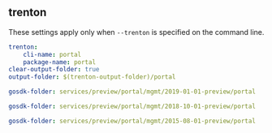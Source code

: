 
## trenton

These settings apply only when `--trenton` is specified on the command line.

``` yaml $(trenton)
trenton:
    cli-name: portal
    package-name: portal
clear-output-folder: true
output-folder: $(trenton-output-folder)/portal
```

```yaml $(tag) == 'package-2019-01-01-preview' && $(trenton)
gosdk-folder: services/preview/portal/mgmt/2019-01-01-preview/portal
```

```yaml $(tag) == 'package-2018-10-01-preview' && $(trenton)
gosdk-folder: services/preview/portal/mgmt/2018-10-01-preview/portal
```

```yaml $(tag) == 'package-2015-08-01-preview' && $(trenton)
gosdk-folder: services/preview/portal/mgmt/2015-08-01-preview/portal
```
